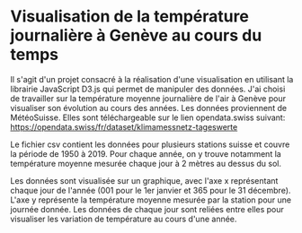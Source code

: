 # Visualisation de la température journalière à Genève au cours du temps

Il s'agit d'un projet consacré à la réalisation d'une visualisation en utilisant la librairie JavaScript D3.js qui permet de manipuler des données.
J'ai choisi de travailler sur la température moyenne journalière de l'air à Genève pour visualiser son évolution au cours des années.
Les données proviennent de MétéoSuisse. Elles sont téléchargeable sur le lien opendata.swiss suivant:
https://opendata.swiss/fr/dataset/klimamessnetz-tageswerte

Le fichier csv contient les données pour plusieurs stations suisse et couvre la période de 1950 à 2019.
Pour chaque année, on y trouve notamment la température moyenne mesurée chaque jour à 2 mètres au dessus du sol.

Les données sont visualisée sur un graphique, avec l'axe x représentant chaque jour de l'année (001 pour le 1er janvier et 365 pour le 31 décembre). L'axe y représente la température moyenne mesurée par la station pour une journée donnée. Les données de chaque jour sont reliées entre elles pour visualiser les variation de température au cours d'une année.